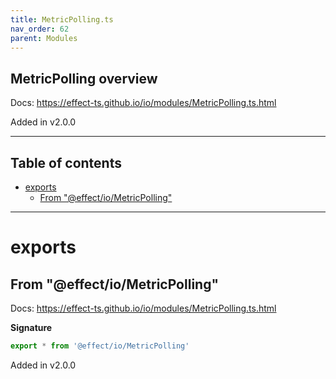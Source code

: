 ```yaml
---
title: MetricPolling.ts
nav_order: 62
parent: Modules
---
```


## MetricPolling overview

Docs: https://effect-ts.github.io/io/modules/MetricPolling.ts.html

Added in v2.0.0

---

<h2 class="text-delta">Table of contents</h2>

- [exports](#exports)
  - [From "@effect/io/MetricPolling"](#from-effectiometricpolling)

---

# exports

## From "@effect/io/MetricPolling"

Docs: https://effect-ts.github.io/io/modules/MetricPolling.ts.html

**Signature**

```ts
export * from '@effect/io/MetricPolling'
```

Added in v2.0.0
